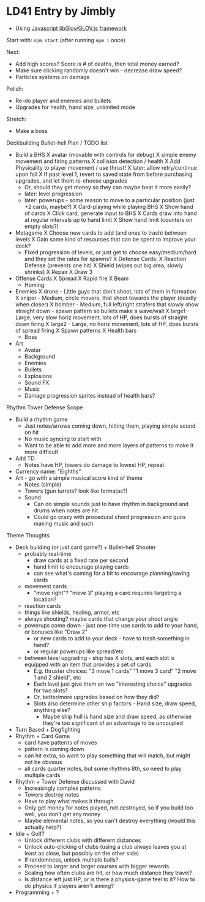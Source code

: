 LD41 Entry by Jimbly
============================

* Using [Javascript libGlov/GLOV.js framework](https://github.com/Jimbly/turbulenz-playground)

Start with: `npm start` (after running `npm i` once)

Next:
* Add high scores?  Score is # of deaths, then total money earned?
* Make sure clicking randomly doesn't win - decrease draw speed?
* Particles systems on damage

Polish:
* Re-do player and enemies and bullets
* Upgrades for health, hand size, unlimited mode

Stretch:
* Make a boss

Deckbuilding Bullet-hell Plan / TODO list
* Build a BHS
  X avatar (movable with controls for debug)
  X simple enemy movement and firing patterns
  X collision detection / health
  X Add Physicality to player movement / use thrust!
  X later: allow retry/continue upon fail
    X If past level 1, revert to saved state from before purchasing upgrades, and let them re-choose upgrades
    * Or, should they get money so they can maybe beat it more easily?
  * later: level progression
  * later: powerups - some reason to move to a particular position (just +2 cards, maybe?)
X Card-playing while playing BHS
  X Show hand of cards
  X Click card, generate input to BHS
  X Cards draw into hand at regular intervals up to hand limit
  X Show hand limit (counters on empty slots?)
* Metagame
  X Choose new cards to add (and ones to trash) between levels
  X Gain some kind of resources that can be spent to improve your deck?
  * Fixed progression of levels, or just get to choose easy/medium/hard and they set the rates for spawns?
X Defense Cards:
  X Reaction Defense (prevents one hit)
  X Shield (wipes out big area, slowly shrinks)
  X Repair
  X Draw 3
* Offense Cards
  X Spread
  X Rapid fire
  X Beam
  * Homing
* Enemies
  X drone - Little guys that don't shoot, lots of them in formation
  X sniper - Medium, circle movers, that shoot towards the player (deadly when closer)
  X bomber - Medium, full left/right strafers that slowly show straight down - spawn pattern so bullets make a wave/wall
  X large1 - Large, very slow horiz movement, lots of HP, does bursts of straight down firing
  X large2 - Large, no horiz movement, lots of HP, does bursts of spread firing
  X Spawn patterns
  X Health bars
  * Boss
* Art
  * Avatar
  * Background
  * Enemies
  * Bullets
  * Explosions
  * Sound FX
  * Music
  * Damage progression sprites instead of health bars?


Rhythm Tower Defense Scope
* Build a rhythm game
  * Just notes/arrows coming down, hitting them, playing simple sound on hit
  * No music syncing to start with
  * Want to be able to add more and more layers of patterns to make it more difficult
* Add TD
  * Notes have HP, towers do damage to lowest HP, repeat
* Currency name: "Eighths"
* Art - go with a simple musical score kind of theme
  * Notes (simple)
  * Towers (gun turrets? look like fermatas?)
  * Sound
    * Can do simple sounds just to have rhythm in background and drums when notes are hit
    * Could go crazy with procedural chord progression and guns making music and such

Theme Thoughts
* Deck building (or just card game?) + Bullet-hell Shooter
  * probably real-time
    * draw cards at a fixed rate per second
    * hand limit to encourage playing cards
    * can see what's coming for a bit to encourage planning/saving cards
  * movement cards
    * "move right"? "move 3" playing a card requires targeting a location?
  * reaction cards
  * things like shields, healing, armor, etc
  * always shooting? maybe cards that change your shoot angle
  * powerups come down - just one-time use cards to add to your hand, or bonuses like "Draw 2"
    * or new cards to add to your deck - have to trash something in hand?
    * or regular powerups like spread/etc
  * between level upgrading - ship has X slots, and each slot is equipped with an item that provides a set of cards
    * E.g. thruster choices: "3 move 1 cards" "1 move 3 card" "2 move 1 and 2 shield", etc
    * Each level just give them an two "interesting choice" upgrades for two slots?
    * Or, better/more upgrades based on how they did?
    * Slots also determine other ship factors - Hand size, draw speed, anything else?
      * Maybe ship hull is hand size and draw speed, as otherwise they're too significant of an advantage to be uncoupled
* Turn Based + Dogfighting
* Rhythm + Card Game
  * card have patterns of moves
  * pattern is coming down
  * can hit extra, so want to play something that will match, but might not be obvious
  * all cards quarter notes, but some rhythms 8th, so need to play multiple cards
* Rhythm + Tower Defense discussed with David
  * Increasingly complex patterns
  * Towers destroy notes
  * Have to play what makes it through
  * Only get money for notes played, not destroyed, so if you build too well, you don't get any money
  * Maybe elemental notes, so you can't destroy everything (would this actually help?)
* Idle + Golf?
  * Unlock different clubs with different distances
  * Unlock auto-clicking of clubs (using a club always leaves you at least as close, but possibly on the other side)
  * If randomness, unlock multiple balls?
  * Proceed to larger and larger courses with bigger rewards
  * Scaling how often clubs are hit, or how much distance they travel?
  * Is distance left just HP, or is there a physics-game feel to it? How to do physics if players aren't aiming?
* Programming + ?
